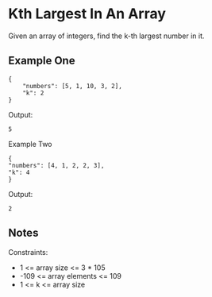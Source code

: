 # Kth Largest In An Array
Given an array of integers, find the k-th largest number in it.

## Example One
```
{
    "numbers": [5, 1, 10, 3, 2],
    "k": 2
}
```
Output:
```
5
```
Example Two
```
{
"numbers": [4, 1, 2, 2, 3],
"k": 4
}
```
Output:
```
2
```
## Notes
Constraints:
- 1 <= array size <= 3 * 105
- -109 <= array elements <= 109
- 1 <= k <= array size
